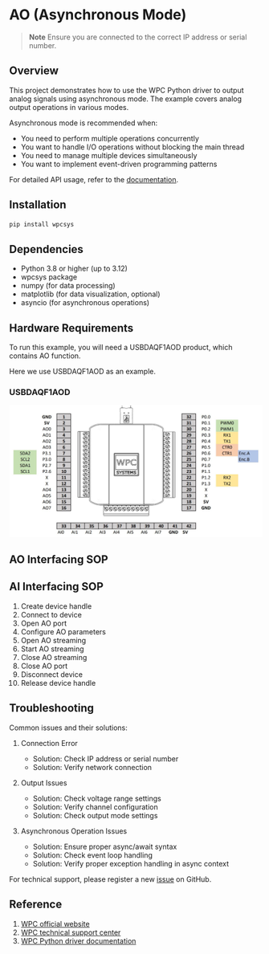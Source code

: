 # AO (Asynchronous Mode)
> **Note**
> Ensure you are connected to the correct IP address or serial number.

## Overview

This project demonstrates how to use the WPC Python driver to output analog signals using asynchronous mode.
The example covers analog output operations in various modes.

Asynchronous mode is recommended when:
- You need to perform multiple operations concurrently
- You want to handle I/O operations without blocking the main thread
- You need to manage multiple devices simultaneously
- You want to implement event-driven programming patterns

For detailed API usage, refer to the [documentation](https://wpc-systems-ltd.github.io/WPC_Python_driver_release/).

## Installation

```bash
pip install wpcsys
```

## Dependencies

- Python 3.8 or higher (up to 3.12)
- wpcsys package
- numpy (for data processing)
- matplotlib (for data visualization, optional)
- asyncio (for asynchronous operations)

## Hardware Requirements

To run this example, you will need a USBDAQF1AOD product, which contains AO function.

Here we use USBDAQF1AOD as an example.

### USBDAQF1AOD

<img src="https://github.com/WPC-Systems-Ltd/WPC_Python_driver_release/blob/main/Reference/Pinouts/pinout-USBDAQF1AOD.JPG" alt="drawing" width="600"/>

## AO Interfacing SOP

## AI Interfacing SOP

1. Create device handle
2. Connect to device
3. Open AO port
4. Configure AO parameters
5. Open AO streaming
6. Start AO streaming
7. Close AO streaming
8. Close AO port
9. Disconnect device
10. Release device handle

## Troubleshooting

Common issues and their solutions:

1. Connection Error
   - Solution: Check IP address or serial number
   - Solution: Verify network connection

2. Output Issues
   - Solution: Check voltage range settings
   - Solution: Verify channel configuration
   - Solution: Check output mode settings

3. Asynchronous Operation Issues
   - Solution: Ensure proper async/await syntax
   - Solution: Check event loop handling
   - Solution: Verify proper exception handling in async context

For technical support, please register a new [issue](https://github.com/WPC-Systems-Ltd/WPC_Python_driver_release/issues) on GitHub.

## Reference

1. [WPC official website](https://www.wpc.com.tw/)
2. [WPC technical support center](https://wpc.super.site/)
3. [WPC Python driver documentation](https://wpc-systems-ltd.github.io/WPC_Python_driver_release/)